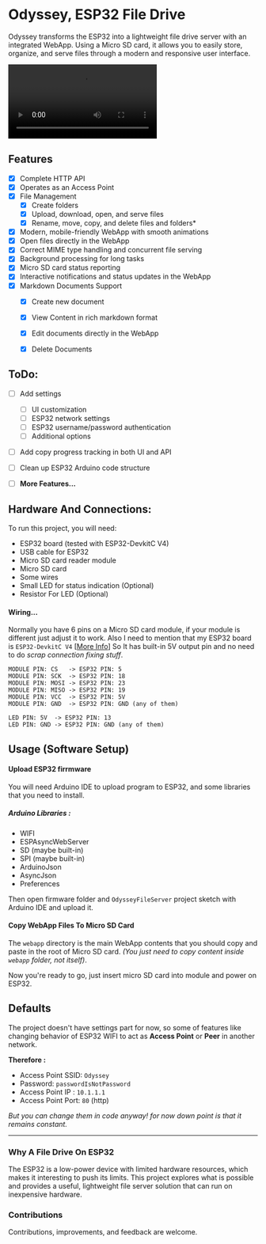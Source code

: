 # Odyssey, ESP32 File Drive

Odyssey transforms the ESP32 into a lightweight file drive server with an integrated WebApp. Using a Micro SD card, it allows you to easily store, organize, and serve files through a modern and responsive user interface.  


<video src="./Odyssey.mp4" controls></video>  

## Features

- [x] Complete HTTP API
- [x] Operates as an Access Point
- [x] File Management
  - [x] Create folders
  - [x] Upload, download, open, and serve files
  - [x] Rename, move, copy, and delete files and folders*
- [x] Modern, mobile-friendly WebApp with smooth animations
- [x] Open files directly in the WebApp
- [x] Correct MIME type handling and concurrent file serving
- [x] Background processing for long tasks
- [x] Micro SD card status reporting
- [x] Interactive notifications and status updates in the WebApp
- [x] Markdown Documents Support
  - [x] Create new document
  - [x] View Content in rich markdown format
  - [x] Edit documents directly in the WebApp
  - [x] Delete Documents



## ToDo:
- [ ] Add settings
  - [ ] UI customization
  - [ ] ESP32 network settings
  - [ ] ESP32 username/password authentication
  - [ ] Additional options
- [ ] Add copy progress tracking in both UI and API
- [ ] Clean up ESP32 Arduino code structure
- [ ] **More Features...**


## Hardware And Connections:
To run this project, you will need:
- ESP32 board (tested with ESP32-DevkitC V4)
- USB cable for ESP32
- Micro SD card reader module
- Micro SD card
- Some wires
- Small LED for status indication (Optional)
- Resistor For LED (Optional)


#### Wiring...

Normally you have 6 pins on a Micro SD card module, if your module is different just adjust it to work. Also I need to mention that my ESP32 board is `ESP32-DevkitC V4` \[[More Info](https://docs.espressif.com/projects/esp-dev-kits/en/latest/esp32/esp32-devkitc/user_guide.html)\] So It has built-in 5V output pin and no need to do *scrap connection fixing stuff*.

```text
MODULE PIN: CS   -> ESP32 PIN: 5
MODULE PIN: SCK  -> ESP32 PIN: 18
MODULE PIN: MOSI -> ESP32 PIN: 23
MODULE PIN: MISO -> ESP32 PIN: 19
MODULE PIN: VCC  -> ESP32 PIN: 5V
MODULE PIN: GND  -> ESP32 PIN: GND (any of them)

LED PIN: 5V  -> ESP32 PIN: 13
LED PIN: GND -> ESP32 PIN: GND (any of them)
```


## Usage (Software Setup)

#### Upload ESP32 firrmware

You will need Arduino IDE to upload program to ESP32, and some libraries that you need to install.

##### Arduino Libraries :

- WIFI
- ESPAsyncWebServer
- SD (maybe built-in)
- SPI (maybe built-in)
- ArduinoJson
- AsyncJson
- Preferences

Then open firmware folder and `OdysseyFileServer` project sketch with Arduino IDE and upload it.

#### Copy WebApp Files To Micro SD Card

The `webapp` directory is the main WebApp contents that you should copy and paste in the root of Micro SD card. *(You just need to copy content inside `webapp` folder, not itself)*.

Now you're ready to go, just insert micro SD card into module and power on ESP32.

## Defaults

The project doesn't have settings part for now, so some of features like changing behavior of ESP32 WIFI to act as **Access Point** or **Peer** in another network.  

**Therefore :**
- Access Point SSID: `Odyssey`
- Password: `passwordIsNotPassword`
- Access Point IP : `10.1.1.1`
- Access Point Port: `80` (http)

*But you can change them in code anyway! for now down point is that it remains constant.*

---


### Why A File Drive On ESP32

The ESP32 is a low-power device with limited hardware resources, which makes it interesting to push its limits. This project explores what is possible and provides a useful, lightweight file server solution that can run on inexpensive hardware.


### Contributions
Contributions, improvements, and feedback are welcome.

